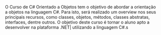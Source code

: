 O Curso de C# Orientado a Objetos tem o objetivo de abordar a orientação a objetos na linguagem C#. Para isto, será realizado um overview nos seus principais recursos, como classes, objetos, métodos, classes abstratas, interfaces, dentre outros. O objetivo deste curso é tornar o aluno apto a desenvolver na plataforma .NET| utilizando a linguagem C#.s
